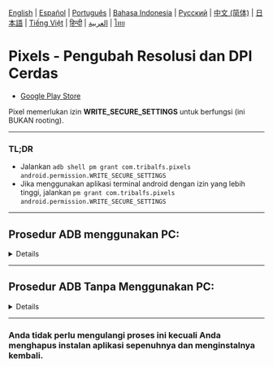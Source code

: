 [English](../../README.md) | [Español](../es/README.md)
| [Português](../pt/README.md) | <u>[Bahasa Indonesia](README.md)</u>
| [Русский](../ru/README.md) | [中文 (简体)](../zh-rCN/README.md)
| [日本語](../ja-rJP/README.md) | [Tiếng Việt](../vi/README.md)
| [हिन्दी](../hi/README.md) | [العربية](../ar/README.md) | [ไทย](../th/README.md)

# Pixels - Pengubah Resolusi dan DPI Cerdas

* [Google Play Store](https://play.google.com/store/apps/details?id=com.tribalfs.pixels)

Pixel memerlukan izin **WRITE_SECURE_SETTINGS** untuk berfungsi (ini BUKAN rooting).

----------------------

### TL;DR

* Jalankan `adb shell pm grant com.tribalfs.pixels android.permission.WRITE_SECURE_SETTINGS`
* Jika menggunakan aplikasi terminal android dengan izin yang lebih tinggi,
  jalankan `pm grant com.tribalfs.pixels android.permission.WRITE_SECURE_SETTINGS`

----------------------

Prosedur ADB menggunakan PC:
----------------------

<details>

### 1. Aktifkan mode pengembang di pengaturan telepon

<details>

* Buka _Pengaturan_ > _Tentang ponsel_ > _Informasi perangkat lunak_ dan ketuk _Nomor versi_ secara
  berurutan tujuh (7) kali untuk mengaktifkan opsi pengembang.

  <img src="res/about_phone.jpg" width=320 height=640 alt="tentang telepon">

</details>

### 2. Aktifkan debugging USB

<details>

* Buka _Pengaturan_ > _Opsi developer_ (bisa _Pengaturan_ > _Sistem_ > _Opsi developer_ di
  versi android yang lebih lama), gulir ke bawah dan temukan opsi _Process debug USB_.

  <img src="res/usb_debugging.jpg" width=320 height=640 alt="usb_debugging">

#### Catatan untuk beberapa perangkat seperti MIUI:

* Aktifkan juga _Process debug USB untuk Pengaturan Keamanan_ jika ada di opsi Pengembang.

* Aktifkan opsi _Nonaktifkan Pemantauan izin_ jika ada di Opsi pengembang. Diperlukan boot ulang.

</details>

### 3. Unduh ADB di komputer Anda

<details>

* Unduh ADB (platform-tools) ke komputer Anda:
  untuk [Windows](https://dl.google.com/android/repository/platform-tools-latest-windows.zip) |
  untuk [Mac](https://dl.google.com/android/repository/platform-tools-latest-darwin.zip) |
  untuk [Linux](https://dl.google.com/android/repository/platform-tools-latest-linux.zip)

* Ekstrak file zip yang diunduh.

</details>

### 4. Navigasi ke dalam folder

`platform-tools` yang Anda ekstrak di Windows Explorer atau Finder(macOS)

### 5. Membuka antarmuka baris perintah

  <details>

#### Untuk Windows: Buka CMD

* Ketik `cmd` di bilah alamat dan tekan enter. Ini akan membuka aplikasi Windows Command Prompt
  .

  ![opening_cmd](res/opening_cmd.png)

#### Untuk MacOS: Buka Terminal

* Cari `Terminal` dari Launchpad dan jalankan.

* Jalankan `sudo -s` dan ketik kata sandi pengguna Anda. **Terminal tidak akan menampilkan berapa
  banyak karakter yang Anda
  ketik, itu akan tetap kosong.**

* Jalankan `export PATH=.:$PATH`

**Tanpa ini, Anda akan mendapatkan kesalahan `adb: command not found`.**

</details>

### 6. Menghubungkan ponsel Anda ke komputer Anda

  <details>

* Ponsel Anda akan meminta _Izinkan debugging USB_ jika ini pertama kalinya terhubung pada mode
  debugging USB
  . Ketuk _Izinkan_ atau _OK_.
* Anda dapat mencentang _Selalu izinkan dari komputer ini_ (Silakan periksa catatan di akhir
  tutorial ini tentang menjaga debugging USB tetap aktif).
* <img src="res/usb_debugging_prompt.jpg" width=320 height=640 alt="usb_debugging_prompt">

* Periksa koneksi dengan memasukkan perintah berikut diikuti dengan enter. Ini akan menampilkan
  ID perangkat Anda jika berhasil terhubung.

> ```adb devices```

![6](res/adb_devices.png)

#### Untuk macOS: ```./adb devices ```

* Jika perangkat Anda gagal terhubung ke komputer Anda, coba sambungkan ke port USB yang berbeda
  dan/atau
  menggunakan kabel data USB yang berbeda. Jika masih tidak terhubung, kemungkinan komputer Anda
  kehilangan
  driver USB untuk ponsel Anda.
  Periksa [di sini untuk mengunduh driver USB OEM](https://developer.android.com/studio/run/oem-usb#Drivers).
  Setelah terinstal, boot ulang PC Anda dan ulangi langkah no. 6.

</details>

### 7. Pemberian izin WRITE_SECURE_SETTINGS yang sebenarnya ke Piksel

  <details>

* Ketika berhasil terhubung, masukkan perintah berikut dan tekan enter. Anda dapat menyalin perintah
  di bawah ini. Jika perintah dijalankan dengan benar, itu akan kembali kosong.

> ```adb shell pm grant com.tribalfs.pixels android.permission.WRITE_SECURE_SETTINGS```

* Jika muncul `adb.exe: more than one device/emulator...`, jalankan yang berikut ini sebagai
  gantinya:

>
```adb -s [ID perangkat yang ditampilkan di langkah 6] shell pm grant com.tribalfs.pixels android.permission.WRITE_SECURE_SETTINGS```

![6](res/write_secure_settings.png)

#### Untuk macOS:

```./adb shell pm grant com.tribalfs.pixels android.permission.WRITE_SECURE_SETTINGS ```

#### Catatan untuk MIUI, OnePlus dan beberapa perangkat lainnya

Jika Anda mendapatkan Kesalahan `java.lang.SecurityException: grantRuntimePermission`, ikuti
langkah-langkah berikut:

1. Buka _Pengaturan_ > _Opsi pengembang_ (bisa _Pengaturan_ > _Sistem_ > _Opsi pengembang_
2. Gulir ke bawah dan aktifkan **Debugging USB (Pengaturan Keamanan)**
3. Jika ada _Dialog Peringatan_ yang muncul, ikuti langkah-langkahnya untuk melanjutkan.
4. Boot ulang perangkat Anda dan coba lagi langkah-langkah Bagian 7.

**Selesai!**
</details>

#### Anda sekarang dapat menonaktifkan pengaturan debugging USB

* **Penting**: Biarkan debugging USB tetap aktif jika Anda ingin mencoba resolusi layar eksotis di
  perangkat Anda yang berpotensi merusak sistem. _Selalu izinkan dari komputer ini_ harus dicentang
  di langkah 6. Perintah ADB untuk mengatur ulang resolusi layar: `adb shell wm size reset`
  dan `adb shell wm density reset`.

* Jika Anda tidak memerlukan debugging USB, Anda sekarang dapat menonaktifkan pengaturan debugging
  USB untuk menghindari potensi
  akses yang tidak diinginkan.

* Buka _Pengaturan_ > _Opsi pengembang_, gulir ke bawah halaman dan **nonaktifkan** opsi _Debugging
  USB_
  .

----------------------
[PANDUAN VIDEO](https://youtu.be/hKxc8wqanxA)

</details>

----------------------

Prosedur ADB Tanpa Menggunakan PC:
----------------------
<details>

### Opsi 1: Kamu dapat menginstal [Shizuku](https://play.google.com/store/apps/details?id=moe.shizuku.privileged.api)

dan mengaktifkannya dengan mengikuti panduan yang disediakan.  
Setelah itu, kembali ke aplikasi _Pixels_ untuk memberikan izin dengan menerapkan resolusi.

### Opsi 2: Kamu dapat menginstal [LADB](https://github.com/tribalfs/LADB/releases)

ikuti panduan pengaturannya dan jalankan perintah berikut:

`pm grant com.tribalfs.pixels android.permission.WRITE_SECURE_SETTINGS`

**Catatan:** Ini memerlukan koneksi ke jaringan Wi-Fi.  
Jika terjadi kesalahan `java.lang.SecurityException`, periksa catatan pada **langkah 2** di atas.  
**Penting:** Kadang-kadang **LADB** memerlukan beberapa kali percobaan untuk berfungsi, dan mungkin
tidak bekerja di semua perangkat.
[VIDEO WALKTHROUGH](https://youtu.be/gdPHB9ru238)

</details>



----------------------

### Anda tidak perlu mengulangi proses ini kecuali Anda menghapus instalan aplikasi sepenuhnya dan menginstalnya kembali.


